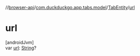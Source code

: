 //[browser-api](../../../index.md)/[com.duckduckgo.app.tabs.model](../index.md)/[TabEntity](index.md)/[url](url.md)

# url

[androidJvm]\
var [url](url.md): [String](https://kotlinlang.org/api/latest/jvm/stdlib/kotlin/-string/index.html)?
